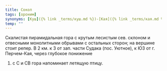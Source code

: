 ```yaml
---
title: Сокол
tags: [ороним]
synonyms: [Куш]({% link _terms/куш.md %})-[Кая]({% link _terms/кая.md %})
temp: ""
---
```


Скалистая пирамидальная гора с крутым лесистым сев. склоном и отвесными
монолитными обрывами с остальных сторон; на вершине стоит репер. В 2 км. к З от
зап. части Судака (пос. Уютное), к ЮЗ от г. Перчем-Кая, через глубокое понижение
1) с С и СВ гора напоминает летящую птицу.
